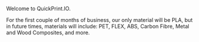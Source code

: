 Welcome to QuickPrint.IO. 


For the first couple of months of business, our only material will be PLA, but in future times, materials will include: PET, FLEX, ABS, Carbon Fibre, Metal and Wood Composites, and more.